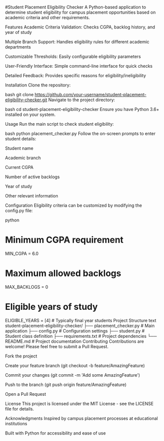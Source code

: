 
#Student Placement Eligibility Checker
A Python-based application to determine student eligibility for campus placement opportunities based on academic criteria and other requirements.

Features
Academic Criteria Validation: Checks CGPA, backlog history, and year of study

Multiple Branch Support: Handles eligibility rules for different academic departments

Customizable Thresholds: Easily configurable eligibility parameters

User-Friendly Interface: Simple command-line interface for quick checks

Detailed Feedback: Provides specific reasons for eligibility/ineligibility

Installation
Clone the repository:

bash
git clone https://github.com/your-username/student-placement-eligibility-checker.git
Navigate to the project directory:

bash
cd student-placement-eligibility-checker
Ensure you have Python 3.6+ installed on your system.

Usage
Run the main script to check student eligibility:

bash
python placement_checker.py
Follow the on-screen prompts to enter student details:

Student name

Academic branch

Current CGPA

Number of active backlogs

Year of study

Other relevant information

Configuration
Eligibility criteria can be customized by modifying the config.py file:

python
# Minimum CGPA requirement
MIN_CGPA = 6.0

# Maximum allowed backlogs
MAX_BACKLOGS = 0

# Eligible years of study
ELIGIBLE_YEARS = [4]  # Typically final year students
Project Structure
text
student-placement-eligibility-checker/
├── placement_checker.py  # Main application
├── config.py             # Configuration settings
├── student.py            # Student class definition
├── requirements.txt      # Project dependencies
└── README.md            # Project documentation
Contributing
Contributions are welcome! Please feel free to submit a Pull Request.

Fork the project

Create your feature branch (git checkout -b feature/AmazingFeature)

Commit your changes (git commit -m 'Add some AmazingFeature')

Push to the branch (git push origin feature/AmazingFeature)

Open a Pull Request

License
This project is licensed under the MIT License - see the LICENSE file for details.

Acknowledgments
Inspired by campus placement processes at educational institutions

Built with Python for accessibility and ease of use
